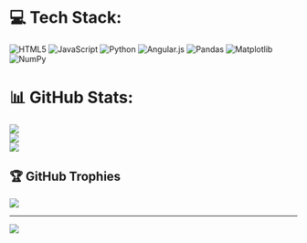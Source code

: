 
# 💻 Tech Stack:
![HTML5](https://img.shields.io/badge/html5-%23E34F26.svg?style=for-the-badge&logo=html5&logoColor=white) ![JavaScript](https://img.shields.io/badge/javascript-%23323330.svg?style=for-the-badge&logo=javascript&logoColor=%23F7DF1E) ![Python](https://img.shields.io/badge/python-3670A0?style=for-the-badge&logo=python&logoColor=ffdd54) ![Angular.js](https://img.shields.io/badge/angular.js-%23E23237.svg?style=for-the-badge&logo=angularjs&logoColor=white) ![Pandas](https://img.shields.io/badge/pandas-%23150458.svg?style=for-the-badge&logo=pandas&logoColor=white) ![Matplotlib](https://img.shields.io/badge/Matplotlib-%23ffffff.svg?style=for-the-badge&logo=Matplotlib&logoColor=black) ![NumPy](https://img.shields.io/badge/numpy-%23013243.svg?style=for-the-badge&logo=numpy&logoColor=white)
# 📊 GitHub Stats:
![](https://github-readme-stats.vercel.app/api?username=harshitha20211cai0204&theme=dark&hide_border=false&include_all_commits=false&count_private=false)<br/>
![](https://github-readme-streak-stats.herokuapp.com/?user=harshitha20211cai0204&theme=dark&hide_border=false)<br/>
![](https://github-readme-stats.vercel.app/api/top-langs/?username=harshitha20211cai0204&theme=dark&hide_border=false&include_all_commits=false&count_private=false&layout=compact)

## 🏆 GitHub Trophies
![](https://github-profile-trophy.vercel.app/?username=harshitha20211cai0204&theme=radical&no-frame=false&no-bg=true&margin-w=4)

---
[![](https://visitcount.itsvg.in/api?id=harshitha20211cai0204&icon=0&color=0)](https://visitcount.itsvg.in)

<!-- Proudly created with GPRM ( https://gprm.itsvg.in ) -->
